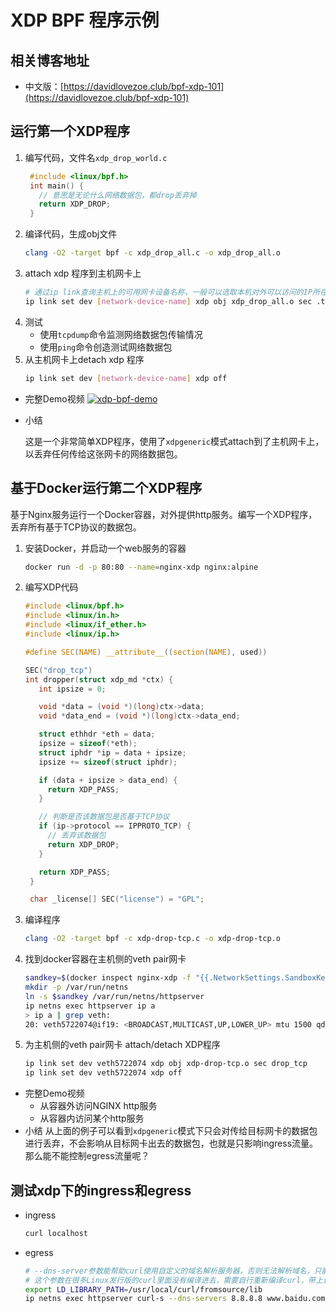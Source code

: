 # XDP BPF 程序示例

## 相关博客地址
- 中文版：[https://davidlovezoe.club/bpf-xdp-101](https://davidlovezoe.club/bpf-xdp-101)

## 运行第一个XDP程序

1. 编写代码，文件名`xdp_drop_world.c`
   ```C
    #include <linux/bpf.h>
    int main() {
      // 意思是无论什么网络数据包，都drop丢弃掉
      return XDP_DROP;
    }
    ```
2. 编译代码，生成obj文件
   ```bash
   clang -O2 -target bpf -c xdp_drop_all.c -o xdp_drop_all.o
   ```
3. attach xdp 程序到主机网卡上
   ```bash
   # 通过ip link查询主机上的可用网卡设备名称，一般可以选取本机对外可以访问的IP所在的网卡设备
   ip link set dev [network-device-name] xdp obj xdp_drop_all.o sec .text
   ```
4. 测试
   - 使用`tcpdump`命令监测网络数据包传输情况
   - 使用`ping`命令创造测试网络数据包
5. 从主机网卡上detach xdp 程序
   ```bash
   ip link set dev [network-device-name] xdp off
   ```
- 完整Demo视频
  [![xdp-bpf-demo](https://img.youtube.com/vi/GD6pJLPd08U/0.jpg)](https://www.youtube.com/watch?v=GD6pJLPd08U)

- 小结
  
  这是一个非常简单XDP程序，使用了`xdpgeneric`模式attach到了主机网卡上，以丢弃任何传给这张网卡的网络数据包。

## 基于Docker运行第二个XDP程序

基于Nginx服务运行一个Docker容器，对外提供http服务。编写一个XDP程序，丢弃所有基于TCP协议的数据包。

1. 安装Docker，并启动一个web服务的容器
   ```bash
   docker run -d -p 80:80 --name=nginx-xdp nginx:alpine
   ```
2. 编写XDP代码
   
   ```c
   #include <linux/bpf.h>
   #include <linux/in.h>
   #include <linux/if_ether.h>
   #include <linux/ip.h>

   #define SEC(NAME) __attribute__((section(NAME), used))

   SEC("drop_tcp")
   int dropper(struct xdp_md *ctx) {
      int ipsize = 0;

      void *data = (void *)(long)ctx->data;
      void *data_end = (void *)(long)ctx->data_end;

      struct ethhdr *eth = data;
      ipsize = sizeof(*eth);
      struct iphdr *ip = data + ipsize;
      ipsize += sizeof(struct iphdr);

      if (data + ipsize > data_end) {
        return XDP_PASS;
      }

      // 判断是否该数据包是否基于TCP协议
      if (ip->protocol == IPPROTO_TCP) {
        // 丢弃该数据包
        return XDP_DROP;
      }

      return XDP_PASS;
    }

    char _license[] SEC("license") = "GPL";
   ```
3. 编译程序
   ```bash
   clang -O2 -target bpf -c xdp-drop-tcp.c -o xdp-drop-tcp.o
   ```
4. 找到docker容器在主机侧的veth pair网卡
   ```bash
   sandkey=$(docker inspect nginx-xdp -f "{{.NetworkSettings.SandboxKey}}")
   mkdir -p /var/run/netns
   ln -s $sandkey /var/run/netns/httpserver
   ip netns exec httpserver ip a
   > ip a | grep veth:
   20: veth5722074@if19: <BROADCAST,MULTICAST,UP,LOWER_UP> mtu 1500 qdisc noqueue master docker0 state UP group default
   ```
5. 为主机侧的veth pair网卡 attach/detach XDP程序
   ```bash
   ip link set dev veth5722074 xdp obj xdp-drop-tcp.o sec drop_tcp
   ip link set dev veth5722074 xdp off
   ```
- 完整Demo视频
  - 从容器外访问NGINX http服务
  - 从容器内访问某个http服务
- 小结
  从上面的例子可以看到`xdpgeneric`模式下只会对传给目标网卡的数据包进行丢弃，不会影响从目标网卡出去的数据包，也就是只影响ingress流量。那么能不能控制egress流量呢？

## 测试xdp下的ingress和egress
- ingress
  ```bash
  curl localhost
  ```
- egress
  ```bash
  # --dns-server参数能帮助curl使用自定义的域名解析服务器，否则无法解析域名，只能访问IP
  # 这个参数在很多Linux发行版的curl里面没有编译进去，需要自行重新编译curl，带上该参数
  export LD_LIBRARY_PATH=/usr/local/curl/fromsource/lib
  ip netns exec httpserver curl-s --dns-servers 8.8.8.8 www.baidu.com
  ```